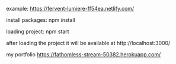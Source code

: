 example: https://fervent-lumiere-ff54ea.netlify.com/

install packages:
npm install

loading project:
npm start

after loading the project it will be available at http://localhost:3000/

my portfolio https://fathomless-stream-50382.herokuapp.com/